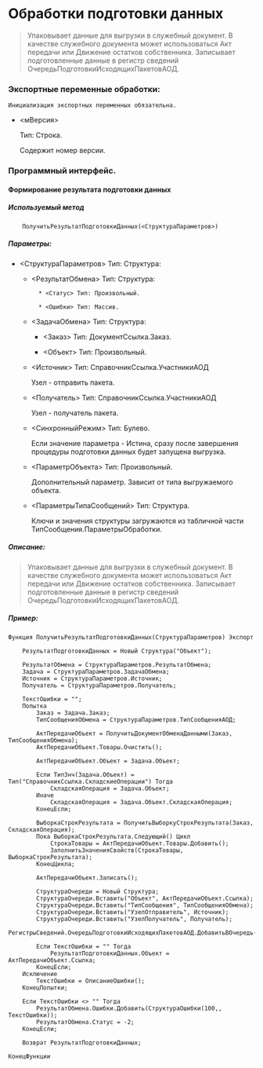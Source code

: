 
# Обработки подготовки данных

>Упаковывает данные для выгрузки в служебный документ. В качестве служебного документа может использоваться Акт передачи или Движение остатков собственника. Записывает подготовленные данные в регистр сведений ОчередьПодготовкиИсходящихПакетовАОД.

###	Экспортные переменные обработки:

	Инициализация экспортных переменных обязательна.


* <мВерсия>
	
	Тип: Строка.
	
	Содержит номер версии.

###	Программный интерфейс.

#### Формирование результата подготовки данных
	
##### Используемый метод

```bsl	
	ПолучитьРезультатПодготовкиДанных(<СтруктураПараметров>)
```

##### Параметры:

* <СтруктураПараметров> Тип: Структура:

	* <РезультатОбмена> Тип: Структура:
	
			* <Статус> Тип: Произвольный.
			
			* <Ошибки> Тип: Массив.
			
	* <ЗадачаОбмена> Тип: Структура:
	
		* <Заказ> Тип: ДокументСсылка.Заказ.
	
		* <Объект> Тип: Произвольный.
		
	* <Источник> Тип: СправочникСсылка.УчастникиАОД
	
		Узел - отправить пакета.
	
	* <Получатель> Тип: СправочникСсылка.УчастникиАОД
	
		Узел - получатель пакета.
		
	* <СинхронныйРежим> Тип: Булево.
	
		Если значение параметра - Истина, сразу после завершения процедуры подготовки данных будет запущена выгрузка.
	
	* <ПараметрОбъекта> Тип: Произвольный.
	
		Дополнительный параметр. Зависит от типа выгружаемого объекта.
		
	* <ПараметрыТипаСообщений> Тип: Структура.
	
		Ключи и значения структуры загружаются из табличной части ТипСообщения.ПараметрыОбработки.

##### Описание:

>Упаковывает данные для выгрузки в служебный документ. В качестве служебного документа может использоваться Акт передачи или Движение остатков собственника. Записывает подготовленные данные в регистр сведений ОчередьПодготовкиИсходящихПакетовАОД.
	
##### Пример:

```bsl
Функция ПолучитьРезультатПодготовкиДанных(СтруктураПараметров) Экспорт

	РезультатПодготовкиДанных = Новый Структура("Объект");
	
	РезультатОбмена = СтруктураПараметров.РезультатОбмена;
	Задача = СтруктураПараметров.ЗадачаОбмена;
	Источник = СтруктураПараметров.Источник;
	Получатель = СтруктураПараметров.Получатель;
	
	ТекстОшибки = "";
	Попытка
		Заказ = Задача.Заказ;
		ТипСообщенияОбмена = СтруктураПараметров.ТипСообщенияАОД;
		
		АктПередачиОбъект = ПолучитьДокументОбменаДанными(Заказ, ТипСообщенияОбмена);
		АктПередачиОбъект.Товары.Очистить();
		
		АктПередачиОбъект.Объект = Задача.Объект;
		
		Если ТипЗнч(Задача.Объект) = Тип("СправочникСсылка.СкладскиеОперации") Тогда 
			СкладскаяОперация = Задача.Объект;
		Иначе
			СкладскаяОперация = Задача.Объект.СкладскаяОперация;
		КонецЕсли;
		
		ВыборкаСтрокРезультата = ПолучитьВыборкуСтрокРезультата(Заказ, СкладскаяОперация);
		Пока ВыборкаСтрокРезультата.Следующий() Цикл
			СтрокаТовары = АктПередачиОбъект.Товары.Добавить();
			ЗаполнитьЗначенияСвойств(СтрокаТовары, ВыборкаСтрокРезультата);
		КонецЦикла;                         
		
		АктПередачиОбъект.Записать();
		
		СтруктураОчереди = Новый Структура;
		СтруктураОчереди.Вставить("Объект", АктПередачиОбъект.Ссылка);
		СтруктураОчереди.Вставить("ТипСообщения", ТипСообщенияОбмена);
		СтруктураОчереди.Вставить("УзелОтправитель", Источник);
		СтруктураОчереди.Вставить("УзелПолучатель", Получатель);
		РегистрыСведений.ОчередьПодготовкиИсходящихПакетовАОД.ДобавитьВОчередь(СтруктураОчереди);
		
		Если ТекстОшибки = "" Тогда
			РезультатПодготовкиДанных.Объект = АктПередачиОбъект.Ссылка;
		КонецЕсли;
	Исключение
		ТекстОшибки = ОписаниеОшибки();
	КонецПопытки;
	
	Если ТекстОшибки <> "" Тогда 
		РезультатОбмена.Ошибки.Добавить(СтруктураОшибки(100,, ТекстОшибки));
		РезультатОбмена.Статус = -2;
	КонецЕсли;

	Возврат РезультатПодготовкиДанных;
	
КонецФункции
```
	

